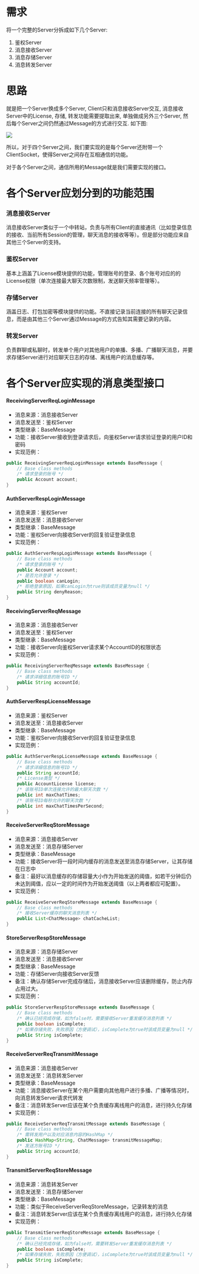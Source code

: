 # 需求

将一个完整的Server分拆成如下几个Server:
 1. 鉴权Server
 2. 消息接收Server
 3. 消息存储Server
 4. 消息转发Server

# 思路

就是把一个Server换成多个Server, Client只和消息接收Server交互, 消息接收Server中的License, 存储, 转发功能需要提取出来, 单独做成另外三个Server,
然后每个Server之间仍然通过Message的方式进行交互. 如下图:

![](./assets/decompose.png)


所以，对于四个Server之间，我们要实现的是每个Server还附带一个ClientSocket，使得Server之间存在互相通信的功能。

对于各个Server之间，通信所用的Message就是我们需要实现的接口。

# 各个Server应划分到的功能范围

### 消息接收Server

消息接收Server类似于一个中转站，负责与所有Client的直接通讯（比如登录信息的接收、当前所有Session的管理，聊天消息的接收等等）。但是部分功能应来自其他三个Server的支持。

### 鉴权Server

基本上涵盖了License模块提供的功能，管理账号的登录、各个账号对应的的License权限（单次连接最大聊天次数限制，发送聊天频率管理等）。

### 存储Server

涵盖日志、打包加密等模块提供的功能。不直接记录当前连接的所有聊天记录信息，而是由其他三个Server通过Message的方式告知其需要记录的内容。

### 转发Server

负责群聊或私聊时，转发单个用户对其他用户的单播、多播、广播聊天消息，并要求存储Server进行对应聊天日志的存储、离线用户的消息缓存等。

# 各个Server应实现的消息类型接口

#### **ReceivingServerReqLoginMessage** 
- 消息来源：消息接收Server
- 消息发送至：鉴权Server
- 类型继承：BaseMessage
- 功能：接收Server接收到登录请求后，向鉴权Server请求验证登录的用户ID和密码
- 实现范例：
```java
public ReceivingServerReqLoginMessage extends BaseMessage {
	// Base class methods
	/* 请求登录的账号 */
	public Account account;
}
```

#### **AuthServerRespLoginMessage** 
- 消息来源：鉴权Server
- 消息发送至：消息接收Server
- 类型继承：BaseMessage
- 功能：鉴权Server向接收Server的回复验证登录信息
- 实现范例：
```java
public AuthServerRespLoginMessage extends BaseMessage {
	// Base class methods
	/* 请求登录的账号 */
	public Account account;
	/* 是否允许登录 */
	public boolean canLogin;
	/* 拒绝登录原因，如果canLogin为true则该成员变量为null */
	public String denyReason;
}
```

#### **ReceivingServerReqMessage** 
- 消息来源：消息接收Server
- 消息发送至：鉴权Server
- 类型继承：BaseMessage
- 功能：接收Server向鉴权Server请求某个AccountID的权限状态
- 实现范例：
```java
public ReceivingServerReqMessage extends BaseMessage {
	// Base class methods
	/* 请求详细信息的账号ID */
	public String accountId;
}
```

#### **AuthServerRespLicenseMessage** 
- 消息来源：鉴权Server
- 消息发送至：消息接收Server
- 类型继承：BaseMessage
- 功能：鉴权Server向接收Server的回复验证登录信息
- 实现范例：
```java
public AuthServerRespLicenseMessage extends BaseMessage {
	// Base class methods
	/* 请求详细信息的账号ID */
	public String accountId;
	/* License类型 */
	public AccountLicense license;
	/* 该账号ID单次连接允许的最大聊天次数 */
	public int maxChatTimes;
	/* 该账号ID每秒允许的聊天次数 */
	public int maxChatTimesPerSecond;
}
```

#### **ReceiveServerReqStoreMessage** 
- 消息来源：消息接收Server
- 消息发送至：消息存储Server
- 类型继承：BaseMessage
- 功能：接收Server将一段时间内缓存的消息发送至消息存储Server，让其存储在日志中
- 备注：最好以消息缓存的存储容量大小作为开始发送的阈值，如若干分钟后仍未达到阈值，应以一定的时间作为开始发送阈值（以上两者都应可配置）。
- 实现范例：
```java
public ReceiveServerReqStoreMessage extends BaseMessage {
	// Base class methods
	/* 接收Server缓存的聊天消息列表 */
	public List<ChatMessage> chatCacheList;
}
```

#### **StoreServerRespStoreMessage** 
- 消息来源：消息存储Server
- 消息发送至：消息接收Server
- 类型继承：BaseMessage
- 功能：存储Server向接收Server反馈
- 备注：确认存储Server完成存储后，消息接收Server应该删除缓存，防止内存占用过大。
- 实现范例：
```java
public StoreServerRespStoreMessage extends BaseMessage {
	// Base class methods
	/* 确认已经完成存储，如为false时，需要接收Server重发缓存消息列表 */
	public boolean isComplete;
	/* 如果存储失败，失败原因（方便调试），isComplete为true时该成员变量为null */
	public String isComplete;
}
```


#### **ReceiveServerReqTransmitMessage** 
- 消息来源：消息接收Server
- 消息发送至：消息转发Server
- 类型继承：BaseMessage
- 功能：消息接收Server在某个用户需要向其他用户进行多播、广播等情况时，向消息转发Server请求代转发
- 备注：消息转发Server应该在某个负责缓存离线用户的消息，进行持久化存储
- 实现范例：
```java
public ReceiveServerReqTransmitMessage extends BaseMessage {
	// Base class methods
	/* 需转发用户以及对应消息内容的HashMap */
	public HashMap<String, ChatMessage> transmitMessageMap;
	/* 发送方账号ID */
	public String accountId;
}
```

#### **TransmitServerReqStoreMessage** 
- 消息来源：消息转发Server
- 消息发送至：消息存储Server
- 类型继承：BaseMessage
- 功能：类似于ReceiveServerReqStoreMessage，记录转发的消息
- 备注：消息转发Server应该在某个负责缓存离线用户的消息，进行持久化存储
- 实现范例：
```java
public TransmitServerReqStoreMessage extends BaseMessage {
	// Base class methods
	/* 确认已经完成存储，如为false时，需要转发Server重发缓存消息列表 */
	public boolean isComplete;
	/* 如果存储失败，失败原因（方便调试），isComplete为true时该成员变量为null */
	public String isComplete;
}
```

